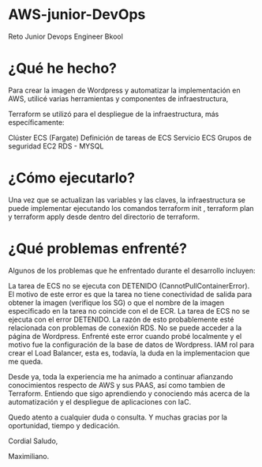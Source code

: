 # AWS-junior-DevOps
Reto Junior Devops Engineer Bkool 


# ¿Qué he hecho?
Para crear la imagen de Wordpress y automatizar la implementación en AWS, utilicé varias herramientas y componentes de infraestructura,

Terraform se utilizó para el despliegue de la infraestructura, más específicamente:

Clúster ECS (Fargate)
Definición de tareas de ECS
Servicio ECS
Grupos de seguridad EC2
RDS - MYSQL

# ¿Cómo ejecutarlo?
Una vez que se actualizan las variables y las claves, la infraestructura se puede implementar ejecutando los comandos terraform init , terraform plan y terraform apply desde dentro del directorio de terraform.

# ¿Qué problemas enfrenté?
Algunos de los problemas que he enfrentado durante el desarrollo incluyen:


La tarea de ECS no se ejecuta con DETENIDO (CannotPullContainerError). El motivo de este error es que la tarea no tiene conectividad de salida para obtener la imagen (verifique los SG) o que el nombre de la imagen especificado en la tarea no coincide con el de ECR.
La tarea de ECS no se ejecuta con el error DETENIDO. La razón de esto probablemente esté relacionada con problemas de conexión RDS.
No se puede acceder a la página de Wordpress. Enfrenté este error cuando probé localmente y el motivo fue la configuración de la base de datos de Wordpress.
IAM rol para crear el Load Balancer, esta es, todavía, la duda en la implementacion que me queda.


Desde ya, toda la experiencia me ha animado a continuar afianzando conocimientos respecto de AWS y sus PAAS, así como tambien de Terraform. Entiendo que sigo aprendiendo y conociendo más acerca de la automatización y el despliegue de aplicaciones con IaC.


Quedo atento a cualquier duda o consulta. 
Y muchas gracias por la oportunidad, tiempo y dedicación.

Cordial Saludo,

Maximiliano.
